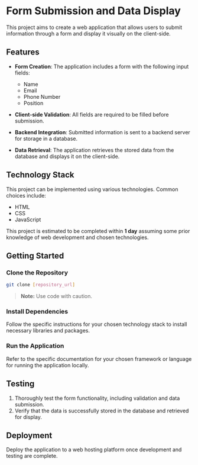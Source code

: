# Form Submission and Data Display

This project aims to create a web application that allows users to submit information through a form and display it visually on the client-side.

## Features

- **Form Creation**: The application includes a form with the following input fields:
  - Name
  - Email
  - Phone Number
  - Position

- **Client-side Validation**: All fields are required to be filled before submission.

- **Backend Integration**: Submitted information is sent to a backend server for storage in a database.

- **Data Retrieval**: The application retrieves the stored data from the database and displays it on the client-side.

## Technology Stack

This project can be implemented using various technologies. Common choices include:

- HTML
- CSS
- JavaScript

This project is estimated to be completed within **1 day** assuming some prior knowledge of web development and chosen technologies.

## Getting Started

### Clone the Repository

```bash
git clone [repository_url]
```

> **Note:** Use code with caution.

### Install Dependencies

Follow the specific instructions for your chosen technology stack to install necessary libraries and packages.

### Run the Application

Refer to the specific documentation for your chosen framework or language for running the application locally.

## Testing

1. Thoroughly test the form functionality, including validation and data submission.
2. Verify that the data is successfully stored in the database and retrieved for display.

## Deployment

Deploy the application to a web hosting platform once development and testing are complete.

